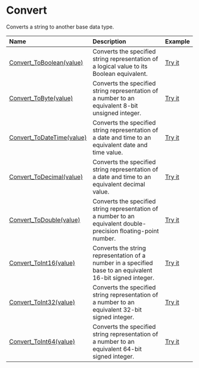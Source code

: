 # Convert

Converts a string to another base data type.

| Name | Description | Example |
| :--- | :---------- | :------ |
| [Convert_ToBoolean(value)](/convert-toboolean) | Converts the specified string representation of a logical value to its Boolean equivalent. | [Try it]()|
| [Convert_ToByte(value)](/convert-tobyte) | Converts the specified string representation of a number to an equivalent 8-bit unsigned integer. | [Try it]()|
| [Convert_ToDateTime(value)](/convert-todatetime) | Converts the specified string representation of a date and time to an equivalent date and time value. | [Try it]()|
| [Convert_ToDecimal(value)](/convert-todecimal) | Converts the specified string representation of a date and time to an equivalent decimal value. | [Try it]()|
| [Convert_ToDouble(value)](/convert-todouble) | Converts the specified string representation of a number to an equivalent double-precision floating-point number. | [Try it]()|
| [Convert_ToInt16(value)](/convert-toint16) | Converts the string representation of a number in a specified base to an equivalent 16-bit signed integer. | [Try it]()|
| [Convert_ToInt32(value)](/convert-toint32) | Converts the specified string representation of a number to an equivalent 32-bit signed integer. | [Try it]()|
| [Convert_ToInt64(value)](/convert-toint64) | Converts the specified string representation of a number to an equivalent 64-bit signed integer. | [Try it]()|
